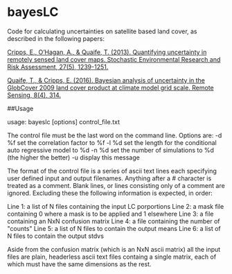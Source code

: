 # bayesLC
Code for calculating uncertainties on satellite based land cover, as described in the following papers:

[Cripps, E., O’Hagan, A., & Quaife, T. (2013). Quantifying uncertainty in remotely sensed land cover maps. Stochastic Environmental Research and Risk Assessment, 27(5), 1239-1251.](https://link.springer.com/article/10.1007/s00477-012-0660-3)

[Quaife, T., & Cripps, E. (2016). Bayesian analysis of uncertainty in the GlobCover 2009 land cover product at climate model grid scale. Remote Sensing, 8(4), 314.](https://www.mdpi.com/2072-4292/8/4/314)

##Usage

usage: bayeslc \[options\] control_file.txt

The control file must be the last word on the command line.
Options are:
-d %f        set the correlation factor to %f
-l %d        set the length for the conditional auto regressive model to %d
-n %d        set the number of simulations to %d (the higher the better)
-u           display this message

The format of the control file is a series of ascii text lines each specifying user
defined input and output filenames. Anything after a # character is treated as a comment.
Blank lines, or lines consisting only of a comment are ignored. Excluding these
the following information is expected, in order:

Line 1: a list of N files containing the input LC porportions
Line 2: a mask file containing 0 where a mask is to be applied and 1 elsewhere
Line 3: a file containing an NxN confusion matrix
Line 4: a file containing the number of "counts"
Line 5: a list of N files to contain the output means
Line 6: a list of N files to contain the output stdvs

Aside from the confusion matrix (which is an NxN ascii matrix) all the input files are plain, headerless
ascii text files containg a single matrix, each of which must have the same dimensions as the rest.



